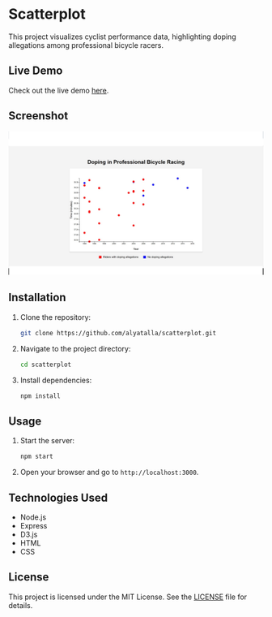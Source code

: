 # Scatterplot

This project visualizes cyclist performance data, highlighting doping allegations among professional bicycle racers.

## Live Demo

Check out the live demo [here](https://keen-frangipane-45f8dc.netlify.app/).

## Screenshot

![Scatterplot Screenshot](public/screen.jpg)

## Installation

1. Clone the repository:
    ```sh
    git clone https://github.com/alyatalla/scatterplot.git
    ```
2. Navigate to the project directory:
    ```sh
    cd scatterplot
    ```
3. Install dependencies:
    ```sh
    npm install
    ```

## Usage

1. Start the server:
    ```sh
    npm start
    ```
2. Open your browser and go to `http://localhost:3000`.

## Technologies Used

- Node.js
- Express
- D3.js
- HTML
- CSS

## License

This project is licensed under the MIT License. See the [LICENSE](http://_vscodecontentref_/1) file for details.
